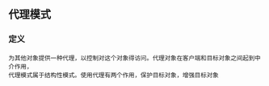 ## 代理模式

### 定义
    
    为其他对象提供一种代理，以控制对这个对象得访问。代理对象在客户端和目标对象之间起到中介作用，
    代理模式属于结构性模式。使用代理有两个作用，保护目标对象，增强目标对象

